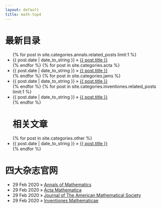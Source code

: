 ```yaml
---
layout: default
title: math-top4
---
```


<div id="home">
  <h1> 最新目录 </h1>
  <ul class="posts">
    {% for post in site.categories.annals.related_posts limit:1 %}
      <li><span>{{ post.date | date_to_string }}</span> &raquo; <a href="{{ post.url }}">{{ post.title }}</a></li>
    {% endfor %}
    {% for post in site.categories.acta %}
      <li><span>{{ post.date | date_to_string }}</span> &raquo; <a href="{{ post.url }}">{{ post.title }}</a></li>
    {% endfor %}
    {% for post in site.categories.jams %}
      <li><span>{{ post.date | date_to_string }}</span> &raquo; <a href="{{ post.url }}">{{ post.title }}</a></li>
    {% endfor %}
    {% for post in site.categories.inventiones.related_posts limit:1 %}
      <li><span>{{ post.date | date_to_string }}</span> &raquo; <a href="{{ post.url }}">{{ post.title }}</a></li>
    {% endfor %}
    <h1> 相关文章 </h1>
    {% for post in site.categories.other %}
      <li><span>{{ post.date | date_to_string }}</span> &raquo; <a href="{{ post.url }}">{{ post.title }}</a></li>
    {% endfor %}
  </ul>
    <!-- {% for cat in site.categories %}
      {% if cat[0] == "other" %}
        <h1> 相关文章 </h1>
      {% endif %}
      {% for post in cat[1] %}
        <li><span>{{ post.date | date_to_string }}</span> &raquo; <a href="{{ post.url }}">{{ post.title }}</a></li>
      {% endfor %}
    {% endfor %} -->
  <!-- </ul> -->

  <h1>四大杂志官网</h1>
  <ul class="posts">
    <li><span>29 Feb 2020</span> &raquo; <a href="http://annals.math.princeton.edu/">Annals of Mathematics</a></li>
    <li><span>29 Feb 2020</span> &raquo; <a href="https://www.intlpress.com/site/pub/pages/journals/items/acta/_home/_main/index.php">Acta Mathematica</a></li>
    <li><span>29 Feb 2020</span> &raquo; <a href="http://www.ams.org/journals/jams/all_issues.html">Journal of The American Mathematical Society</a></li>
    <li><span>29 Feb 2020</span> &raquo; <a href="https://link.springer.com/journal/volumesAndIssues/222">Inventiones Mathematicae</a></li>
  </ul>
</div>
